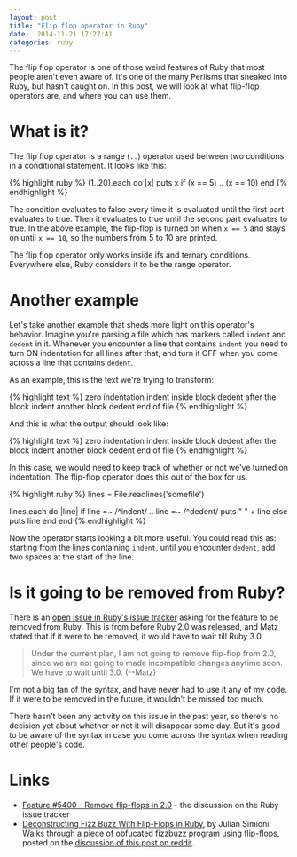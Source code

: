 ```yaml
---
layout: post
title: "Flip flop operator in Ruby"
date:  2014-11-21 17:27:41
categories: ruby
---
```


The flip flop operator is one of those weird features of Ruby that most people aren't even aware of. It's one of the many Perlisms that sneaked into Ruby, but hasn't caught on. In this post, we will look at what flip-flop operators are, and where you can use them.

# What is it?

The flip flop operator is a range (`..`) operator used between two conditions in a conditional statement. It looks like this:

{% highlight ruby %}
(1..20).each do |x|
  puts x if (x == 5) .. (x == 10)
end
{% endhighlight %}

The condition evaluates to false every time it is evaluated until the first part evaluates to true. Then it evaluates to true until the second part evaluates to true. In the above example, the flip-flop is turned on when `x == 5` and stays on until `x == 10`, so the numbers from 5 to 10 are printed.

The flip flop operator only works inside ifs and ternary conditions. Everywhere else, Ruby considers it to be the range operator.

# Another example

Let's take another example that sheds more light on this operator's behavior. Imagine you're parsing a file which has markers called `indent` and `dedent` in it. Whenever you encounter a line that contains `indent` you need to turn ON indentation for all lines after that, and turn it OFF when you come across a line that contains `dedent`.

As an example, this is the text we're trying to transform:

{% highlight text %}
zero indentation
indent
inside block
dedent
after the block
indent
another block
dedent
end of file
{% endhighlight %}

And this is what the output should look like:

{% highlight text %}
zero indentation
  indent
  inside block
  dedent
after the block
  indent
  another block
  dedent
end of file
{% endhighlight %}

In this case, we would need to keep track of whether or not we've turned on indentation. The flip-flop operator does this out of the box for us.

{% highlight ruby %}
lines = File.readlines('somefile')

lines.each do |line|
  if line =~ /^indent/ .. line =~ /^dedent/
    puts " " + line
  else
    puts line
  end
end
{% endhighlight %}

Now the operator starts looking a bit more useful. You could read this as: starting from the lines containing `indent`, until you encounter `dedent`, add two spaces at the start of the line.

# Is it going to be removed from Ruby?

There is an [open issue in Ruby's issue tracker](https://bugs.ruby-lang.org/issues/5400) asking for the feature to be removed from Ruby. This is from before Ruby 2.0 was released, and Matz stated that if it were to be removed, it would have to wait till Ruby 3.0.

> Under the current plan, I am not going to remove flip-flop from 2.0, since we are not going to made incompatible changes anytime soon. We have to wait until 3.0. (--Matz)

I'm not a big fan of the syntax, and have never had to use it any of my code. If it were to be removed in the future, it wouldn't be missed too much.

There hasn't been any activity on this issue in the past year, so there's no decision yet about whether or not it will disappear some day. But it's good to be aware of the syntax in case you come across the syntax when reading other people's code.

# Links

* [Feature #5400 - Remove flip-flops in 2.0](https://bugs.ruby-lang.org/issues/5400) - the discussion on the Ruby issue tracker
* [Deconstructing Fizz Buzz With Flip-Flops in Ruby](https://juliansimioni.com/blog/2014/12/03/deconstructing-fizz-buzz-with-flip-flops-in-ruby/), by Julian Simioni. Walks through a piece of obfucated fizzbuzz program using flip-flops, posted on the [discussion of this post on reddit](http://www.reddit.com/r/ruby/comments/2n987g/the_flip_flop_operator_in_ruby/cmbiwt8?context=1).

